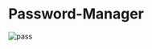 ﻿# Password-Manager
![pass](https://user-images.githubusercontent.com/114987949/195032212-a440ac00-d8f5-433c-aae5-68d07aebeb1e.PNG)

